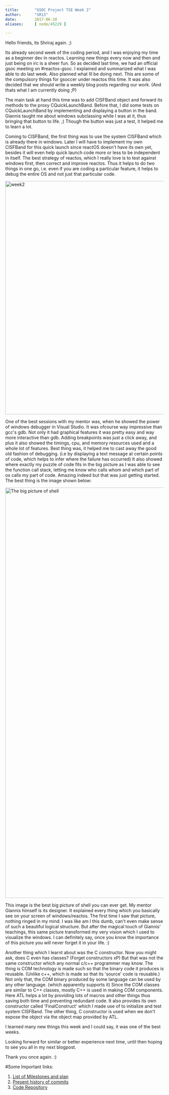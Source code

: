 ```yaml
---
title:       "GSOC Project TSE Week 2"
author:      "SR13"
date:        2017-06-20
aliases:     [ node/45229 ]

---
```


<p>Hello friends, its Shriraj again. ;)</p>

<p>Its already second week of the coding period, and I was enjoying my time as a beginner dev in reactos. Learning new things every now and then and just being on irc is a sheer fun. So as decided last time, we had an official gsoc meeting on #reactos-gsoc. I explained and summarized what I was able to do last week. Also planned what Ill be doing next. This are some of the compulsory things for gsoccer under reactos this time. It was also decided that we should write a weekly blog posts regarding our work. (And thats what I am currently doing ;P)</p>

<p>The main task at hand this time was to add CISFBand object and forward its methods to the proxy CQuickLaunchBand. Before that, I did some tests on CQuickLaunchBand by implementing and displaying a button in the band. Giannis taught me about windows subclassing while I was at it, thus bringing that button to life. ;) Though the button was just a test, it helped me to learn a lot. </p>

<p>Coming to CISFBand, the first thing was to use the system CISFBand which is already there in windows. Later I will have to implement my own CISFBand for this quick launch since reactOS doesn't have its own yet, besides it will even help quick launch code more or less to be independent in itself. The best strategy of reactos, which I really love is to test against windows first, then correct and improve reactos. Thus it helps to do two things in one go, i.e. even if you are coding a particular feature, it helps to debug the entire OS and not just that particular code. </p>

<img src="/sites/default/files/imagepicker/51617/week2_1.jpg" alt="week2"  class="imgp_img" width="1360" height="739" />

<p>One of the best sessions with my mentor was, when he showed the power of windows debugger in Visual Studio. It was ofcourse way impressive than gcc's gdb. Not only it had graphical features it was pretty easy and way more interactive than gdb. Adding breakpoints was just a click away, and plus it also showed the timings, cpu, and memory resources used and a whole lot of features. Best thing was, it helped me to cast away the good old fashion of debugging. (i.e by displaying a text message at certain points of code, which helps to infer where the failure has occurred) It also showed where exactly my puzzle of code fits in the big picture as I was able to see the function call stack, letting me know who calls whom and which part of os calls my part of code. Amazing indeed but that was just getting started.
The best thing is the image shown below:</p>

<img src="https://www.reactos.org/wiki/images/2/2f/Shellclasses_2.png" alt="The big picture of shell"  class="imgp_img" width="1303" height="1300" />

<p>This image is the best big picture of shell you can ever get. My mentor Giannis himself is its designer. It explained every thing which you basically see on your screen of windows/reactos. The first time I saw that picture, nothing ringed in my mind. I was like am I this dumb, can't even make sense of such a beautiful logical structure. But after the magical touch of Giannis' teachings, this same picture transformed my very vision which I used to visualize the windows. I can definitely say, once you know the importance of this picture you will never forget it in your life. :)</p>

<p>Another thing which I learnt about was the C constructor. Now you might ask, does C even has classes? (Forget constructors xP) But that was not the same constructor which any normal c/c++ programmer may know. The thing is COM technology is made such so that the binary code it produces is reusable. (Unlike c++, which is made so that its 'source' code is reusable.) Not only that, the COM binary produced by some language can be used by any other language. (which apparently supports it) Since the COM classes are similar to C++ classes, mostly C++ is used in making COM components. Here ATL helps a lot by providing lots of macros and other things thus saving both time and preventing redundant code. It also provides its own constructor called 'FinalConstruct' which I made use of to initialize and test system CISFBand. The other thing, C constructor is used when we don't expose the object via the object map provided by ATL. </p>

<p>I learned many new things this week and I could say, it was one of the best weeks.</p>

<p>Looking forward for similar or better experience next time, until then hoping to see you all in my next blogpost.</p>

<p>Thank you once again. :)</p>

#Some Important links: 
<ol>
<li><a href="https://docs.google.com/document/d/1zLTNqZ5eV35JUxoWIfPOIdV-ECPDrlWB-xOZbc28mBE/edit?usp=sharing">List of Milestones and plan</a></li>
<li><a href="https://code.reactos.org/committer/reactos/ssawant">Present history of commits</a></li>
<li><a href="https://code.reactos.org/browse/reactos/branches/GSoC_2017/shellext/reactos/dll/shellext/qcklnch">Code Repository</a></li>
</ol>
